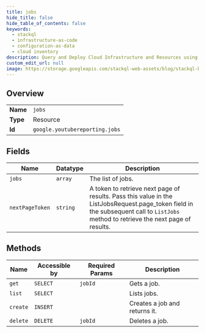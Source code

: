 ```yaml
---
title: jobs
hide_title: false
hide_table_of_contents: false
keywords:
  - stackql
  - infrastructure-as-code
  - configuration-as-data
  - cloud inventory
description: Query and Deploy Cloud Infrastructure and Resources using SQL
custom_edit_url: null
image: https://storage.googleapis.com/stackql-web-assets/blog/stackql-blog-post-featured-image.png
---
```

  
    

## Overview
<table><tbody>
<tr><td><b>Name</b></td><td><code>jobs</code></td></tr>
<tr><td><b>Type</b></td><td>Resource</td></tr>
<tr><td><b>Id</b></td><td><code>google.youtubereporting.jobs</code></td></tr>
</tbody></table>

## Fields
| Name | Datatype | Description |
| ---- | -------- | ----------- |
| `jobs` | `array` | The list of jobs. |
| `nextPageToken` | `string` | A token to retrieve next page of results. Pass this value in the ListJobsRequest.page_token field in the subsequent call to `ListJobs` method to retrieve the next page of results. |
## Methods
| Name | Accessible by | Required Params | Description |
| ---- | ------------- | --------------- | ----------- |
| `get` | `SELECT` | `jobId` | Gets a job. |
| `list` | `SELECT` |  | Lists jobs. |
| `create` | `INSERT` |  | Creates a job and returns it. |
| `delete` | `DELETE` | `jobId` | Deletes a job. |
